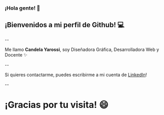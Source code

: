 ### ¡Hola gente! 👋

## **¡Bienvenidos a mi perfil de Github!** 💻

--

Me llamo **Candela Yarossi**, soy Diseñadora Gráfica, Desarrolladora Web y Docente ✨

--

Si quieres contactarme, puedes escribirme a mi cuenta de [LinkedIn](https://www.linkedin.com/in/candela-yarossi/)!

--

# ¡Gracias por tu visita! 😄

<!--
**candyarossi/candyarossi** is a ✨ _special_ ✨ repository because its `README.md` (this file) appears on your GitHub profile.

Here are some ideas to get you started:

- 🔭 I’m currently working on ...
- 🌱 I’m currently learning ...
- 👯 I’m looking to collaborate on ...
- 🤔 I’m looking for help with ...
- 💬 Ask me about ...
- 📫 How to reach me: ...
- 😄 Pronouns: ...
- ⚡ Fun fact: ...
-->
